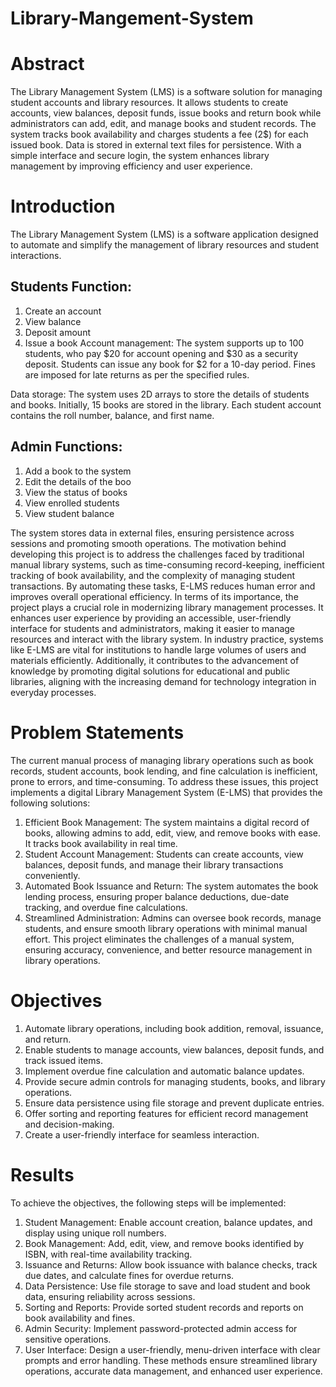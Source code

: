 # Library-Mangement-System
# Abstract
The Library Management System (LMS) is a software solution for managing student accounts and library resources. It allows students to create accounts, view balances, deposit funds, issue books and return book while administrators can add, edit, and manage books and student records. The system tracks book availability and charges students a fee (2$) for each issued book. Data is stored in external text files for persistence. With a simple interface and secure login, the system enhances library management by improving efficiency and user experience.
# Introduction
The Library Management System (LMS) is a software application designed to automate and simplify the management of library resources and student interactions. 
## Students Function:
1. Create an account
2. View balance
3. Deposit amount
4. Issue a book 
Account management: The system supports up to 100 students, who pay $20 for account opening and $30 as a security deposit. Students can issue any book for $2 for a 10-day period. Fines are imposed for late returns as per the specified rules.

Data storage: The system uses 2D arrays to store the details of students and books. Initially, 15 books are stored in the library. Each student account contains the roll number, balance, and first name.
## Admin Functions:
1. Add a book to the system 
2. Edit the details of the boo
3. View the status of books
4. View enrolled students
5. View student balance

The system stores data in external files, ensuring persistence across sessions and promoting smooth operations.
The motivation behind developing this project is to address the challenges faced by traditional manual library systems, such as time-consuming record-keeping, inefficient tracking of book availability, and the complexity of managing student transactions. By automating these tasks, E-LMS reduces human error and improves overall operational efficiency.
In terms of its importance, the project plays a crucial role in modernizing library management processes. It enhances user experience by providing an accessible, user-friendly interface for students and administrators, making it easier to manage resources and interact with the library system. In industry practice, systems like E-LMS are vital for institutions to handle large volumes of users and materials efficiently. Additionally, it contributes to the advancement of knowledge by promoting digital solutions for educational and public libraries, aligning with the increasing demand for technology integration in everyday processes.
# Problem Statements
The current manual process of managing library operations such as book records, student accounts, book lending, and fine calculation is inefficient, prone to errors, and time-consuming. To address these issues, this project implements a digital Library Management System (E-LMS) that provides the following solutions:
1.  Efficient Book Management: The system maintains a digital record of books, allowing admins to add, edit, view, and remove books with ease. It tracks book availability in real time.
2. 	Student Account Management: Students can create accounts, view balances, deposit funds, and manage their library transactions conveniently.
3. 	Automated Book Issuance and Return: The system automates the book lending process, ensuring proper balance deductions, due-date tracking, and overdue fine calculations.
4.  Streamlined Administration: Admins can oversee book records, manage students, and ensure smooth library operations with minimal manual effort.
This project eliminates the challenges of a manual system, ensuring accuracy, convenience, and better resource management in library operations.
# Objectives
1.	Automate library operations, including book addition, removal, issuance, and return.
2.	Enable students to manage accounts, view balances, deposit funds, and track issued items.
3.	Implement overdue fine calculation and automatic balance updates.
4.	Provide secure admin controls for managing students, books, and library operations.
5.	Ensure data persistence using file storage and prevent duplicate entries.
6.	Offer sorting and reporting features for efficient record management and decision-making.
7.	Create a user-friendly interface for seamless interaction.
# Results
To achieve the objectives, the following steps will be implemented:
1.  Student Management: Enable account creation, balance updates, and display using unique roll numbers.
2.  Book Management: Add, edit, view, and remove books identified by ISBN, with real-time availability tracking.
3. 	Issuance and Returns: Allow book issuance with balance checks, track due dates, and calculate fines for overdue returns.
4. 	Data Persistence: Use file storage to save and load student and book data, ensuring reliability across sessions.
5. 	Sorting and Reports: Provide sorted student records and reports on book availability and fines.
6. 	Admin Security: Implement password-protected admin access for sensitive operations.
7.  User Interface: Design a user-friendly, menu-driven interface with clear prompts and error handling.
These methods ensure streamlined library operations, accurate data management, and enhanced user experience.
